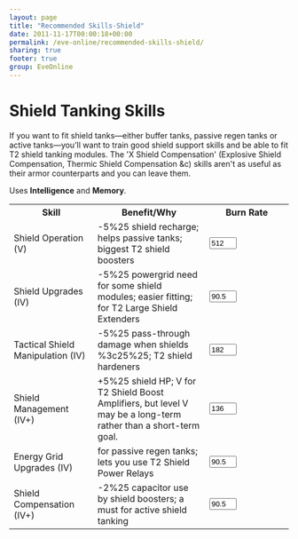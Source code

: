 ```yaml
---
layout: page
title: "Recommended Skills-Shield"
date: 2011-11-17T00:00:18+00:00
permalink: /eve-online/recommended-skills-shield/
sharing: true
footer: true
group: EveOnline
---
```



Shield Tanking Skills
====================

<a name='shi'></a>
If you want to fit shield tanks&mdash;either buffer tanks, passive regen tanks or active tanks&mdash;you'll want to train good shield support skills and be able to fit T2 shield tanking modules. The 'X Shield Compensation' (Explosive Shield Compensation, Thermic Shield Compensation &c) skills aren't as useful as their armor counterparts and you can leave them.

Uses **Intelligence** and **Memory**.  

<table class='table'><tr>
<th width=30%>Skill</th>
<th width=40%>Benefit/Why</th>
<th colspan=2>Burn Rate</th></tr>
<tr>
<td>Shield Operation (V)</td>
<td> -5%25 shield recharge; helps passive tanks; biggest T2 shield boosters</td>
<td><input type='text' name='IM' value='512' id='IM' class='col-md-2' size='3' /></td></tr>
<tr>
<td>Shield Upgrades (IV)</td>
<td> -5%25 powergrid need for some shield modules; easier fitting; for T2 Large Shield Extenders</td>
<td><input type='text' name='IM' value='90.5' id='IM' class='col-md-2' size='3' /></td></tr>
<tr>
<td>Tactical Shield Manipulation (IV)</td>
<td> -5%25 pass-through damage when shields %3c25%25; T2 shield hardeners</td>
<td><input type='text' name='IM' value='182' id='IM' class='col-md-2' size='3' /></td></tr>
<tr>
<td>Shield Management (IV+)</td>
<td> +5%25 shield HP; V for T2 Shield Boost Amplifiers, but level V may be a long-term rather than a short-term goal.</td>
<td><input type='text' name='IM' value='136' id='IM' class='col-md-2' size='3' /></td></tr>
<tr>
<td>Energy Grid Upgrades (IV)</td>
<td>for passive regen tanks; lets you use T2 Shield Power Relays</td>
<td><input type='text' name='IM' value='90.5' id='IM' class='col-md-2' size='3' /></td></tr>
<tr>
<td>Shield Compensation (IV+)</td>
<td> -2%25 capacitor use by shield boosters; a must for active shield tanking</td>
<td><input type='text' name='IM' value='90.5' id='IM' class='col-md-2' size='3' /></td></tr></table>
